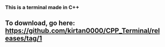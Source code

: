 ### This is a terminal made in C++

## To download, go here: https://github.com/kirtan0000/CPP_Terminal/releases/tag/1


